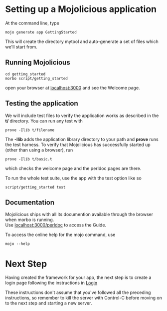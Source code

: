 # Setting up a Mojolicious application

At the command line, type
```
mojo generate app GettingStarted
```
This will create the directory mytool and auto-generate a set of files which
we'll start from.

## Running Mojolicious

```
cd getting_started
morbo script/getting_started
```

open your browser at 
[localhost:3000](http://localhost:3000) 
and see the Welcome page.

## Testing the application

We will include test files to verify the application works as described
in the **t/** directory.  You can run any test with
```
prove -Ilib t/filename
```
The **-Ilib** adds the application library directory to your path and **prove**
runs the test harness.  To verify that Mojolicious has successfully 
started up (other than using a browser), run
```
prove -Ilib t/basic.t
```
which checks the welcome page and the perldoc pages are there.

To run the whole test suite, use the app with the test option like so
```
script/getting_started test
```

## Documentation

Mojolicious ships with all its documention available through the browser
when morbo is running.  
Use 
[localhost:3000/perldoc](http://localhost:3000/perldoc "Mojolicious Guides") 
to access the Guide.

To access the online help for the mojo command, use
```
mojo --help
```

# Next Step

Having created the framework for your app, the next step is
to create a login page following the instructions in [Login](Login.md)

These instructions don't assume that you've followed all the preceding
instructions, so remember to kill the server with Control-C before moving
on to the next step and starting a new server.
